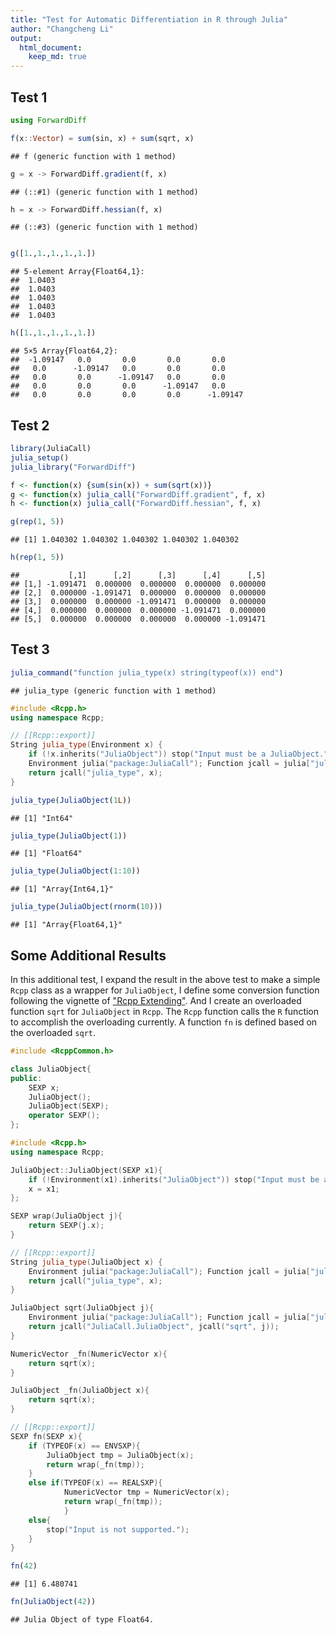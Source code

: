 ```yaml
---
title: "Test for Automatic Differentiation in R through Julia"
author: "Changcheng Li"
output:
  html_document:
    keep_md: true
---
```




## Test 1


```julia
using ForwardDiff

f(x::Vector) = sum(sin, x) + sum(sqrt, x)
```

```
## f (generic function with 1 method)
```

```julia
g = x -> ForwardDiff.gradient(f, x)
```

```
## (::#1) (generic function with 1 method)
```

```julia
h = x -> ForwardDiff.hessian(f, x)
```

```
## (::#3) (generic function with 1 method)
```

```julia

g([1.,1.,1.,1.,1.])
```

```
## 5-element Array{Float64,1}:
##  1.0403
##  1.0403
##  1.0403
##  1.0403
##  1.0403
```

```julia
h([1.,1.,1.,1.,1.])
```

```
## 5×5 Array{Float64,2}:
##  -1.09147   0.0       0.0       0.0       0.0    
##   0.0      -1.09147   0.0       0.0       0.0    
##   0.0       0.0      -1.09147   0.0       0.0    
##   0.0       0.0       0.0      -1.09147   0.0    
##   0.0       0.0       0.0       0.0      -1.09147
```

## Test 2


```r
library(JuliaCall)
julia_setup()
julia_library("ForwardDiff")

f <- function(x) {sum(sin(x)) + sum(sqrt(x))}
g <- function(x) julia_call("ForwardDiff.gradient", f, x)
h <- function(x) julia_call("ForwardDiff.hessian", f, x)

g(rep(1, 5))
```

```
## [1] 1.040302 1.040302 1.040302 1.040302 1.040302
```

```r
h(rep(1, 5))
```

```
##           [,1]      [,2]      [,3]      [,4]      [,5]
## [1,] -1.091471  0.000000  0.000000  0.000000  0.000000
## [2,]  0.000000 -1.091471  0.000000  0.000000  0.000000
## [3,]  0.000000  0.000000 -1.091471  0.000000  0.000000
## [4,]  0.000000  0.000000  0.000000 -1.091471  0.000000
## [5,]  0.000000  0.000000  0.000000  0.000000 -1.091471
```

## Test 3

```r
julia_command("function julia_type(x) string(typeof(x)) end")
```

```
## julia_type (generic function with 1 method)
```

```cpp
#include <Rcpp.h>
using namespace Rcpp;

// [[Rcpp::export]]
String julia_type(Environment x) {
    if (!x.inherits("JuliaObject")) stop("Input must be a JuliaObject.");
    Environment julia("package:JuliaCall"); Function jcall = julia["julia_call"];
    return jcall("julia_type", x);
}
```


```r
julia_type(JuliaObject(1L))
```

```
## [1] "Int64"
```

```r
julia_type(JuliaObject(1))
```

```
## [1] "Float64"
```

```r
julia_type(JuliaObject(1:10))
```

```
## [1] "Array{Int64,1}"
```

```r
julia_type(JuliaObject(rnorm(10)))
```

```
## [1] "Array{Float64,1}"
```

## Some Additional Results

In this additional test, I expand the result in the above test to make a simple `Rcpp` class as a wrapper for `JuliaObject`, I define some conversion function following the vignette of ["Rcpp Extending"](https://cran.r-project.org/web/packages/Rcpp/vignettes/Rcpp-extending.pdf).
And I create an overloaded function `sqrt` for `JuliaObject` in `Rcpp`.
The `Rcpp` function calls the `R` function to accomplish the overloading currently.
A function `fn` is defined based on the overloaded `sqrt`.


```cpp
#include <RcppCommon.h>

class JuliaObject{
public:
    SEXP x;
    JuliaObject();
    JuliaObject(SEXP);
    operator SEXP();
};

#include <Rcpp.h>
using namespace Rcpp;

JuliaObject::JuliaObject(SEXP x1){
    if (!Environment(x1).inherits("JuliaObject")) stop("Input must be a JuliaObject.");
    x = x1;
};

SEXP wrap(JuliaObject j){
    return SEXP(j.x);
}

// [[Rcpp::export]]
String julia_type(JuliaObject x) {
    Environment julia("package:JuliaCall"); Function jcall = julia["julia_call"];
    return jcall("julia_type", x);
}

JuliaObject sqrt(JuliaObject j){
    Environment julia("package:JuliaCall"); Function jcall = julia["julia_call"];
    return jcall("JuliaCall.JuliaObject", jcall("sqrt", j));
}

NumericVector _fn(NumericVector x){
    return sqrt(x);
}

JuliaObject _fn(JuliaObject x){
    return sqrt(x);
}

// [[Rcpp::export]]
SEXP fn(SEXP x){
    if (TYPEOF(x) == ENVSXP){
        JuliaObject tmp = JuliaObject(x);
        return wrap(_fn(tmp));
    }
    else if(TYPEOF(x) == REALSXP){
            NumericVector tmp = NumericVector(x);
            return wrap(_fn(tmp));
            }
    else{
        stop("Input is not supported.");
    }
}
```


```r
fn(42)
```

```
## [1] 6.480741
```

```r
fn(JuliaObject(42))
```

```
## Julia Object of type Float64.
```
